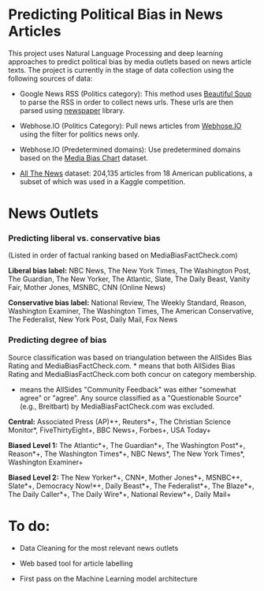 # Predicting Political Bias in News Articles

This project uses Natural Language Processing and deep learning approaches to predict political bias by media outlets based on news article texts. The project is currently in the stage of data collection using the following sources of data:

- Google News RSS (Politics category): This method uses [Beautiful Soup](https://launchpad.net/beautifulsoup) to parse the RSS in order to collect news urls. These urls are then parsed using [newspaper](https://newspaper.readthedocs.io/en/latest/) library.

- Webhose.IO (Politics Category): Pull news articles from [Webhose.IO](https://webhose.io) using the filter for politics news only.

- Webhose.IO (Predetermined domains): Use predetermined domains based on the [Media Bias Chart](https://www.adfontesmedia.com/) dataset.

- [All The News](https://components.one/datasets/all-the-news-articles-dataset/) dataset: 204,135 articles from 18 American publications, a subset of which was used in a Kaggle competition.

# News Outlets

### Predicting liberal vs. conservative bias
(Listed in order of factual ranking based on MediaBiasFactCheck.com)

**Liberal bias label:** NBC News, The New York Times, The Washington Post, The Guardian, The New Yorker, The Atlantic, Slate, The Daily Beast, Vanity Fair, Mother Jones, MSNBC, CNN (Online News)

**Conservative bias label:** National Review, The Weekly Standard, Reason, Washington Examiner, The Washington Times, The American Conservative, The Federalist, New York Post, Daily Mail, Fox News

### Predicting degree of bias
Source classification was based on triangulation between the AllSides Bias Rating and MediaBiasFactCheck.com.
\* means that both AllSides Bias Rating and MediaBiasFactCheck.com both concur on category membership.
+ means the AllSides "Community Feedback" was either "somewhat agree" or "agree".
Any source classified as a "Questionable Source" (e.g., Breitbart) by MediaBiasFactCheck.com was excluded.

**Central:** Associated Press (AP)\*+, Reuters\*+, The Christian Science Monitor\*, FiveThirtyEight+, BBC News+, Forbes+, USA Today+

**Biased Level 1:** The Atlantic\*+, The Guardian\*+, The Washington Post\*+, Reason\*+, The Washington Times\*+, NBC News\*, The New York Times\*, Washington Examiner+

**Biased Level 2:** The New Yorker\*+, CNN\*, Mother Jones\*+, MSNBC\*+, Slate\*+, Democracy Now!\*+, Daily Beast\*+, The Federalist\*+, The Blaze\*+, The Daily Caller\*+, The Daily Wire\*+, National Review\*+, Daily Mail+


# To do:

- Data Cleaning for the most relevant news outlets

- Web based tool for article labelling

- First pass on the Machine Learning model architecture

